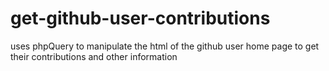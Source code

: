 # get-github-user-contributions

uses phpQuery to manipulate the html of the github user home page to get their contributions and other information